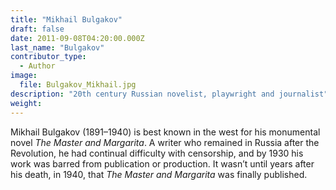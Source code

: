 ```yaml
---
title: "Mikhail Bulgakov"
draft: false
date: 2011-09-08T04:20:00.000Z
last_name: "Bulgakov"
contributor_type:
  - Author
image:
  file: Bulgakov_Mikhail.jpg
description: "20th century Russian novelist, playwright and journalist"
weight:
---
```


Mikhail Bulgakov (1891–1940) is best known in the west for his monumental novel _The Master and Margarita_. A writer who remained in Russia after the Revolution, he had continual difficulty with censorship, and by 1930 his work was barred from publication or production. It wasn’t until years after his death, in 1940, that _The Master and Margarita_ was finally published.


